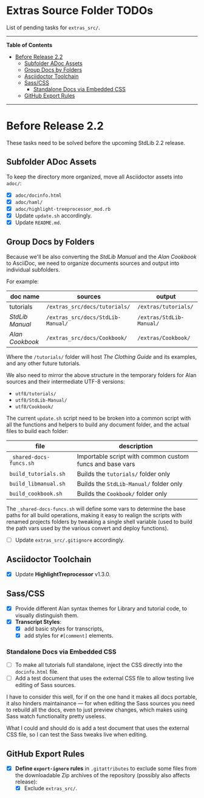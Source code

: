 # Extras Source Folder TODOs

List of pending tasks for `extras_src/`.


-----

**Table of Contents**

<!-- MarkdownTOC autolink="true" bracket="round" autoanchor="false" lowercase="only_ascii" uri_encoding="true" levels="1,2,3" -->

- [Before Release 2.2](#before-release-22)
    - [Subfolder ADoc Assets](#subfolder-adoc-assets)
    - [Group Docs by Folders](#group-docs-by-folders)
    - [Asciidoctor Toolchain](#asciidoctor-toolchain)
    - [Sass/CSS](#sasscss)
        - [Standalone Docs via Embedded CSS](#standalone-docs-via-embedded-css)
    - [GitHub Export Rules](#github-export-rules)

<!-- /MarkdownTOC -->

-----

# Before Release 2.2

These tasks need to be solved before the upcoming StdLib 2.2 release.

## Subfolder ADoc Assets

To keep the directory more organized, move all Asciidoctor assets into `adoc/`:

- [x] `adoc/docinfo.html`
- [x] `adoc/haml/`
- [x] `adoc/highlight-treeprocessor_mod.rb`
- [x] Update `update.sh` accordingly.
- [x] Update `README.md`.

## Group Docs by Folders

Because we'll be also converting the _StdLib Manual_ and the _Alan Cookbook_ to AsciiDoc, we need to organize documents sources and output into individual subfolders.

For example:

|     doc name    |              sources              |          output          |
|-----------------|-----------------------------------|--------------------------|
| tutorials       | `/extras_src/docs/tutorials/`     | `/extras/tutorials/`     |
| _StdLib Manual_ | `/extras_src/docs/StdLib-Manual/` | `/extras/StdLib-Manual/` |
| _Alan Cookbook_ | `/extras_src/docs/Cookbook/`      | `/extras/Cookbook/`      |

Where the `/tutorials/` folder will host _The Clothing Guide_ and its examples, and any other future tutorials.

We also need to mirror the above structure in the temporary folders for Alan sources and their intermediate UTF-8 versions:

- `utf8/tutorials/`
- `utf8/StdLib-Manual/`
- `utf8/Cookbook/`

The current `update.sh` script need to be broken into a common script with all the functions and helpers to build any document folder, and the actual files to build each folder:

|           file          |                       description                        |
|-------------------------|----------------------------------------------------------|
| `_shared-docs-funcs.sh` | Importable script with common custom funcs and base vars |
| `build_tutorials.sh`    | Builds the `tutorials/` folder only                      |
| `build_libmanual.sh`    | Builds the `StdLib-Manual/` folder only                  |
| `build_cookbook.sh`     | Builds the `Cookbook/` folder only                       |

The `_shared-docs-funcs.sh` will define some vars to determine the base paths for all build operations, making it easy to realign the scripts with renamed projects folders by tweaking a single shell variable (used to build the path vars used by the various convert and deploy functions).

- [ ] Update `extras_src/.gitignore` accordingly.

## Asciidoctor Toolchain

- [x] Update __HighlightTreprocessor__ v1.3.0.


## Sass/CSS

- [x] Provide different Alan syntax themes for Library and tutorial code, to visually distinguish them.
- [x] __Transcript Styles__:
    + [x] add basic styles for transcripts,
    + [x] add styles for `#[comment]` elements.

### Standalone Docs via Embedded CSS

- [ ] To make all tutorials full standalone, inject the CSS directly into the `docinfo.html` file.
- [ ] Add a test document that uses the external CSS file to allow testing live editing of Sass sources.

I have to consider this well, for if on the one hand it makes all docs portable, it also hinders maintainance — for when editing the Sass sources you need to rebuild all the docs, even to just preview changes, which makes using Sass watch functionality pretty useless.

What I could and should do is add a test document that uses the external CSS file, so I can test the Sass tweaks live when editing. 

## GitHub Export Rules

- [x] __Define `export-ignore` rules__ in `.gitattributes` to exclude some files from the downloadable Zip archives of the repository (possibly also affects release):
    + [x] Exclude `extras_src/`.

<!-----------------------------------------------------------------------------
                               REFERENCE LINKS                                
------------------------------------------------------------------------------>



<!-- EOF -->